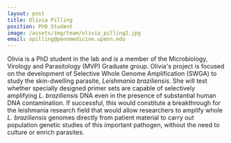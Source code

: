 ```yaml
---
layout: post
title: Olivia Pilling
position: PhD Student
image: /assets/img/team/olivia_pilling2.jpg
email: opilling@pennmedicine.upenn.edu
---
```


Olivia is a PhD student in the lab and is a member of the Microbiology, Virology and Parasitology (MVP) Graduate group.  Olivia's project is focused on the development of Selective Whole Genome Amplification (SWGA) to study the skin-dwelling parasite, *Leishmania braziliensis*.  She will test whether specially designed primer sets are capable of selectively amplifying *L. braziliensis* DNA even in the presence of substantial human DNA contamination.  If successful, this would constitute a breakthrough for the leishmania research field that would allow researchers to amplify whole *L. braziliensis* genomes directly from patient material to carry out population genetic studies of this important pathogen, without the need to culture or enrich parasites.  

